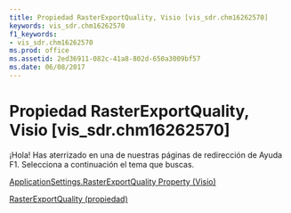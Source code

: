 ```yaml
---
title: Propiedad RasterExportQuality, Visio [vis_sdr.chm16262570]
keywords: vis_sdr.chm16262570
f1_keywords:
- vis_sdr.chm16262570
ms.prod: office
ms.assetid: 2ed36911-082c-41a8-802d-650a3009bf57
ms.date: 06/08/2017
---
```





# Propiedad RasterExportQuality, Visio [vis_sdr.chm16262570]

¡Hola! Has aterrizado en una de nuestras páginas de redirección de Ayuda F1. Selecciona a continuación el tema que buscas.


 [ApplicationSettings.RasterExportQuality Property (Visio)](http://msdn.microsoft.com/library/2e1ee47c-97ac-e69e-a3a0-5a4e9a600292.aspx)


 [RasterExportQuality (propiedad)](http://msdn.microsoft.com/library/applicationsettings.rasterexportquality-property-visio%28Office.15%29.aspx)

